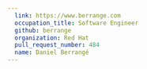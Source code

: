 ```yaml
---
  link: https://www.berrange.com
  occupation_title: Software Engineer
  github: berrange
  organization: Red Hat
  pull_request_number: 484
  name: Daniel Berrangé
---
```

